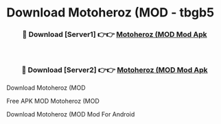 # Download Motoheroz (MOD - tbgb5



<div align="center">
<h3>🔴 Download [Server1] 👉👉 <a href="https://momento.my/?title=Motoheroz_(MOD">Motoheroz (MOD Mod Apk</a></h3><br>

<h3>🔴 Download [Server2] 👉👉 <a href="https://momento.my/?title=Motoheroz_(MOD">Motoheroz (MOD Mod Apk</a></h3>
</div>



Download Motoheroz (MOD 

Free APK MOD Motoheroz (MOD 

Download Motoheroz (MOD Mod For Android
